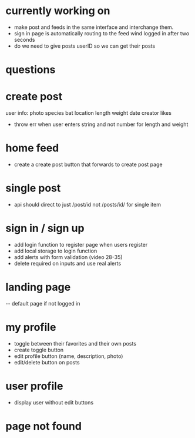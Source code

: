# currently working on

- make post and feeds in the same interface and interchange them.
- sign in page is automatically routing to the feed wind logged in after two seconds
- do we need to give posts userID so we can get their posts

# questions

# create post

user info:
photo
species
bat
location
length
weight
date
creator
likes

- throw err when user enters string and not number for length and weight

# home feed

- create a create post button that forwards to create post page

# single post

- api should direct to just /post/id not /posts/id/ for single item

# sign in / sign up

- add login function to register page when users register
- add local storage to login function
- add alerts with form validation (video 28-35)
- delete required on inputs and use real alerts

# landing page

-- default page if not logged in

# my profile

- toggle between their favorites and their own posts
- create toggle button
- edit profile button (name, description, photo)
- edit/delete button on posts

# user profile

- display user without edit buttons

# page not found
